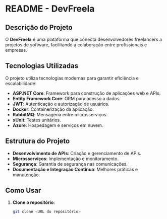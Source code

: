 # README - DevFreela

## Descrição do Projeto
O **DevFreela** é uma plataforma que conecta desenvolvedores freelancers a projetos de software, facilitando a colaboração entre profissionais e empresas.

## Tecnologias Utilizadas
O projeto utiliza tecnologias modernas para garantir eficiência e escalabilidade:

- **ASP.NET Core**: Framework para construção de aplicações web e APIs.
- **Entity Framework Core**: ORM para acesso a dados.
- **JWT**: Autenticação e autorização de usuários.
- **Docker**: Containerização da aplicação.
- **RabbitMQ**: Mensageria entre microsserviços.
- **xUnit**: Testes unitários.
- **Azure**: Hospedagem e serviços em nuvem.

## Estrutura do Projeto
- **Desenvolvimento de APIs**: Criação e gerenciamento de APIs.
- **Microsserviços**: Implementação e monitoramento.
- **Segurança**: Garantia de segurança nas comunicações.
- **Documentação e Integração Contínua**: Melhores práticas e manutenção.

## Como Usar
1. **Clone o repositório**: 
   ```bash
   git clone <URL do repositório>
